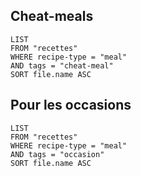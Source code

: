 ## Cheat-meals

```dataview
LIST
FROM "recettes"
WHERE recipe-type = "meal"
AND tags = "cheat-meal"
SORT file.name ASC
```

## Pour les occasions

```dataview
LIST
FROM "recettes"
WHERE recipe-type = "meal"
AND tags = "occasion"
SORT file.name ASC
```
